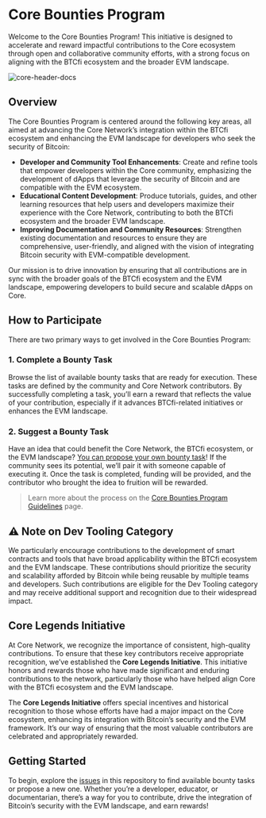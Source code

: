 # Core Bounties Program

Welcome to the Core Bounties Program! This initiative is designed to accelerate and reward impactful contributions to the Core ecosystem through open and collaborative community efforts, with a strong focus on aligning with the BTCfi ecosystem and the broader EVM landscape.

![core-header-docs](https://github.com/user-attachments/assets/160de55b-1732-4612-bb02-f7df8986881a)

## Overview

The Core Bounties Program is centered around the following key areas, all aimed at advancing the Core Network’s integration within the BTCfi ecosystem and enhancing the EVM landscape for developers who seek the security of Bitcoin:

- **Developer and Community Tool Enhancements**: Create and refine tools that empower developers within the Core community, emphasizing the development of dApps that leverage the security of Bitcoin and are compatible with the EVM ecosystem.
- **Educational Content Development**: Produce tutorials, guides, and other learning resources that help users and developers maximize their experience with the Core Network, contributing to both the BTCfi ecosystem and the broader EVM landscape.
- **Improving Documentation and Community Resources**: Strengthen existing documentation and resources to ensure they are comprehensive, user-friendly, and aligned with the vision of integrating Bitcoin security with EVM-compatible development.

Our mission is to drive innovation by ensuring that all contributions are in sync with the broader goals of the BTCfi ecosystem and the EVM landscape, empowering developers to build secure and scalable dApps on Core.

## How to Participate

There are two primary ways to get involved in the Core Bounties Program:

### 1. Complete a Bounty Task

Browse the list of available bounty tasks that are ready for execution. These tasks are defined by the community and Core Network contributors. By successfully completing a task, you’ll earn a reward that reflects the value of your contribution, especially if it advances BTCfi-related initiatives or enhances the EVM landscape.

### 2. Suggest a Bounty Task

Have an idea that could benefit the Core Network, the BTCfi ecosystem, or the EVM landscape? [You can propose your own bounty task](https://github.com/Camnaz/core-bounties/issues/new/choose)! If the community sees its potential, we’ll pair it with someone capable of executing it. Once the task is completed, funding will be provided, and the contributor who brought the idea to fruition will be rewarded.

> Learn more about the process on the [Core Bounties Program Guidelines](#) page.

## ⚠️ Note on Dev Tooling Category

We particularly encourage contributions to the development of smart contracts and tools that have broad applicability within the BTCfi ecosystem and the EVM landscape. These contributions should prioritize the security and scalability afforded by Bitcoin while being reusable by multiple teams and developers. Such contributions are eligible for the Dev Tooling category and may receive additional support and recognition due to their widespread impact.

## Core Legends Initiative

At Core Network, we recognize the importance of consistent, high-quality contributions. To ensure that these key contributors receive appropriate recognition, we’ve established the **Core Legends Initiative**. This initiative honors and rewards those who have made significant and enduring contributions to the network, particularly those who have helped align Core with the BTCfi ecosystem and the EVM landscape.

The **Core Legends Initiative** offers special incentives and historical recognition to those whose efforts have had a major impact on the Core ecosystem, enhancing its integration with Bitcoin’s security and the EVM framework. It’s our way of ensuring that the most valuable contributors are celebrated and appropriately rewarded.

## Getting Started

To begin, explore the [issues](https://github.com/Camnaz/core-bounties/issues) in this repository to find available bounty tasks or propose a new one. Whether you’re a developer, educator, or documentarian, there’s a way for you to contribute, drive the integration of Bitcoin’s security with the EVM landscape, and earn rewards!
